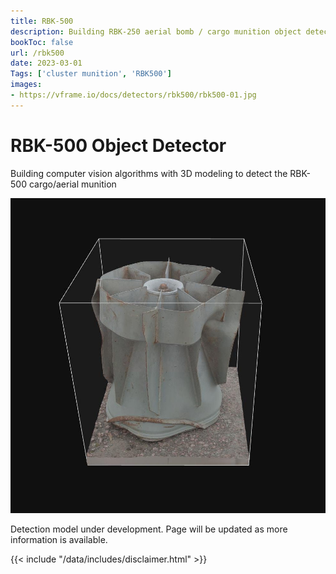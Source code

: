 ```yaml
---
title: RBK-500
description: Building RBK-250 aerial bomb / cargo munition object detector
bookToc: false
url: /rbk500
date: 2023-03-01
Tags: ['cluster munition', 'RBK500']
images:
- https://vframe.io/docs/detectors/rbk500/rbk500-01.jpg
---
```


# RBK-500 Object Detector

Building computer vision algorithms with 3D modeling to detect the RBK-500 cargo/aerial munition

![RBK-500 tail photogrammetry reconstruction model. &copy; Adam Harvey / VFRAME.io and Tech 4 Tracing. 2023](images/rbk500-02.jpg#watermark)

Detection model under development. Page will be updated as more information is available.

{{< include "/data/includes/disclaimer.html" >}}